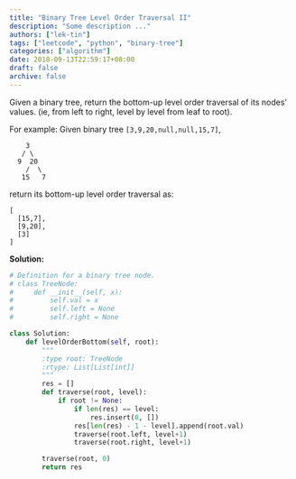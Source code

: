 ```yaml
---
title: "Binary Tree Level Order Traversal II"
description: "Some description ..."
authors: ["lek-tin"]
tags: ["leetcode", "python", "binary-tree"]
categories: ["algorithm"]
date: 2018-09-13T22:59:17+08:00
draft: false
archive: false
---
```

Given a binary tree, return the bottom-up level order traversal of its nodes' values. (ie, from left to right, level by level from leaf to root).

For example:
Given binary tree `[3,9,20,null,null,15,7]`,
```
    3
   / \
  9  20
    /  \
   15   7
```
return its bottom-up level order traversal as:
```
[
  [15,7],
  [9,20],
  [3]
]
```
**Solution:**
```python
# Definition for a binary tree node.
# class TreeNode:
#     def __init__(self, x):
#         self.val = x
#         self.left = None
#         self.right = None

class Solution:
    def levelOrderBottom(self, root):
        """
        :type root: TreeNode
        :rtype: List[List[int]]
        """
        res = []
        def traverse(root, level):
            if root != None:
                if len(res) == level:
                    res.insert(0, [])
                res[len(res) - 1 - level].append(root.val)
                traverse(root.left, level+1)
                traverse(root.right, level+1)

        traverse(root, 0)
        return res
```